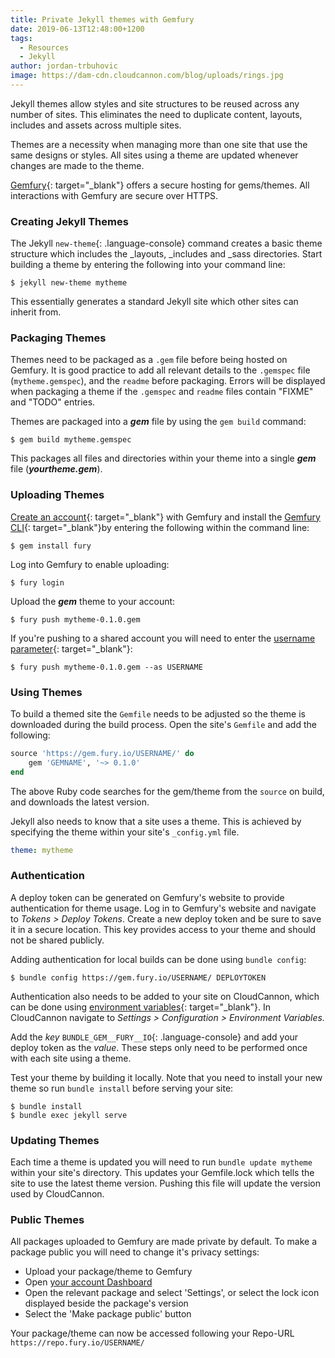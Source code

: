 ```yaml
---
title: Private Jekyll themes with Gemfury
date: 2019-06-13T12:48:00+1200
tags:
  - Resources
  - Jekyll
author: jordan-trbuhovic
image: https://dam-cdn.cloudcannon.com/blog/uploads/rings.jpg
---
```

Jekyll themes allow styles and site structures to be reused across any number of sites. This eliminates the need to duplicate content, layouts, includes and assets across multiple sites.

Themes are a necessity when managing more than one site that use the same designs or styles. All sites using a theme are updated whenever changes are made to the theme.

[Gemfury](https://gemfury.com/){: target="_blank"} offers a secure hosting for gems/themes. All interactions with Gemfury are secure over HTTPS.

### Creating Jekyll Themes

The Jekyll `new-theme`{: .language-console} command creates a basic theme structure which includes the \_layouts, \_includes and \_sass directories. Start building a theme by entering the following into your command line:

```shell
$ jekyll new-theme mytheme
```

This essentially generates a standard Jekyll site which other sites can inherit from.

### Packaging Themes

Themes need to be packaged as a `.gem` file before being hosted on Gemfury. It is good practice to add all relevant details to the `.gemspec` file (`mytheme.gemspec`), and the `readme` before packaging. Errors will be displayed when packaging a theme if the `.gemspec` and `readme` files contain "FIXME" and "TODO" entries.

Themes are packaged into a ***gem*** file by using the `gem build` command:

```shell
$ gem build mytheme.gemspec
```

This packages all files and directories within your theme into a single ***gem*** file (***yourtheme.gem***).

### Uploading Themes

[Create an account](https://manage.fury.io/users/sign_up){: target="_blank"} with Gemfury and install the [Gemfury CLI](https://gemfury.com/help/gemfury-cli){: target="_blank"}by entering the following within the command line:

```shell
$ gem install fury
```

Log into Gemfury to enable uploading:

```shell
$ fury login
```

Upload the ***gem*** theme to your account:

```shell
$ fury push mytheme-0.1.0.gem
```

If you're pushing to a shared account you will need to enter the [username parameter](https://gemfury.com/help/gemfury-cli#uploading-packages){: target="_blank"}\:

```shell
$ fury push mytheme-0.1.0.gem --as USERNAME
```

### Using Themes

To build a themed site the `Gemfile` needs to be adjusted so the theme is downloaded during the build process. Open the site's `Gemfile` and add the following:

```ruby
source 'https://gem.fury.io/USERNAME/' do
    gem 'GEMNAME', '~> 0.1.0'
end
```

The above Ruby code searches for the gem/theme from the `source` on build, and downloads the latest version.

Jekyll also needs to know that a site uses a theme. This is achieved by specifying the theme within your site's `_config.yml` file.

```yaml
theme: mytheme
```

### Authentication

A deploy token can be generated on Gemfury's website to provide authentication for theme usage. Log in to Gemfury's website and navigate to *Tokens &gt; Deploy Tokens*. Create a new deploy token and be sure to save it in a secure location. This key provides access to your theme and should not be shared publicly.

Adding authentication for local builds can be done using `bundle config`\:

```shell
$ bundle config https://gem.fury.io/USERNAME/ DEPLOYTOKEN
```

Authentication also needs to be added to your site on CloudCannon, which can be done using [environment variables](/documentation/build/setup/environments/#keyword:environment%20variables){: target="_blank"}. In CloudCannon navigate to *Settings &gt; Configuration &gt; Environment Variables.*

Add the *key* `BUNDLE_GEM__FURY__IO`{: .language-console} and add your deploy token as the *value*. These steps only need to be performed once with each site using a theme.

Test your theme by building it locally. Note that you need to install your new theme so run `bundle install` before serving your site:

```shell
$ bundle install
$ bundle exec jekyll serve
```

### Updating Themes

Each time a theme is updated you will need to run `bundle update mytheme` within your site's directory. This updates your Gemfile.lock which tells the site to use the latest theme version. Pushing this file will update the version used by CloudCannon.

### Public Themes

All packages uploaded to Gemfury are made private by default. To make a package public you will need to change it's privacy settings:

* Upload your package/theme to Gemfury
* Open [your account Dashboard](https://manage.fury.io/users/sign_in)
* Open the relevant package and select 'Settings', or select the lock icon displayed beside the package's version
* Select the 'Make package public' button

Your package/theme can now be accessed following your Repo-URL `https://repo.fury.io/USERNAME/`

